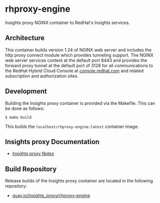# rhproxy-engine
Insights proxy NGINX container to RedHat's Insights services.


## Architecture

This container builds version 1.24 of NGINX web server and includes the http proxy connect module which provides tunneling support. The NGINX web server services content at the default port 8443 and provides the forward proxy tunnel at the default port of 3128 for all communications to the RedHat Hybrid Cloud Console at [console.redhat.com](console.redhat.com) and related subscription and authorization sites.

## Development

Building the Insights proxy container is provided via the Makefile. This can be done as follows:

```
$ make build
```

This builds the `localhost/rhproxy-engine:latest` container image.

## Insights proxy Documentation

- [Insights proxy Notes](doc/notes.md)

## Build Repository

Release builds of the Insights proxy container are located in the following repository:

- [quay.io/insights_proxy/rhproxy-engine](https://quay.io/insights_proxy/rhproxy-engine?tab=tags)


